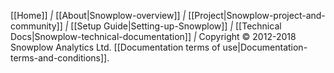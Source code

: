 [[Home]] *|* [[About|Snowplow-overview]] *|*
[[Project|Snowplow-project-and-community]] *|*
[[Setup Guide|Setting-up-Snowplow]] *|*
[[Technical Docs|Snowplow-technical-documentation]] *|* Copyright &copy; 2012-2018 Snowplow Analytics Ltd. [[Documentation terms of use|Documentation-terms-and-conditions]].
